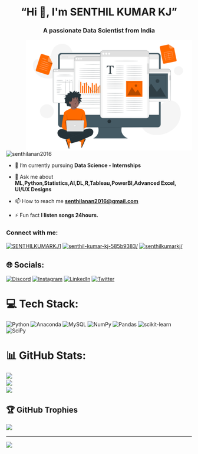 <h1 align="center"><q>Hi 👋, I'm SENTHIL KUMAR KJ</q></h1>
<h3 align="center">A passionate Data Scientist from India</h3>

<img align="right" src="https://raw.githubusercontent.com/gabrlcj/gabrlcj/2aa161dfb942e25ec84396721837dfccc98e08f2/Illustration.svg" alt="Illustration" title="Illustration Storyset" width=450/>




<p align="left"> <img src="https://komarev.com/ghpvc/?username=senthilanan2016&label=Profile%20views&color=0e75b6&style=flat" alt="senthilanan2016" /> </p>


- 🌱 I’m currently pursuing **Data Science - Internships**

- 💬 Ask me about **ML,Python,Statistics,AI,DL,R,Tableau,PowerBI,Advanced Excel, UI/UX Designs**

- 📫 How to reach me **senthilanan2016@gmail.com**

- ⚡ Fun fact **I listen songs 24hours.**

<h3 align="left">Connect with me:</h3>
<p align="left">
<a href="https://twitter.com/SENTHILKUMARKJ1" target="blank"><img align="center" src="https://raw.githubusercontent.com/rahuldkjain/github-profile-readme-generator/master/src/images/icons/Social/twitter.svg" alt="SENTHILKUMARKJ1" height="30" width="40" /></a>
<a href="https://www.linkedin.com/in/senthil-kumar-kj-585b9383/" target="blank"><img align="center" src="https://raw.githubusercontent.com/rahuldkjain/github-profile-readme-generator/master/src/images/icons/Social/linked-in-alt.svg" alt="senthil-kumar-kj-585b9383/" height="30" width="40" /></a>
<a href="https://www.instagram.com/senthilkumarkj/" target="blank"><img align="center" src="https://raw.githubusercontent.com/rahuldkjain/github-profile-readme-generator/master/src/images/icons/Social/instagram.svg" alt="senthilkumarkj/" height="30" width="40" /></a>
<!--<a href="https://www.hackerrank.com/@vishnuvardhank14" target="blank"><img align="center" src="https://raw.githubusercontent.com/rahuldkjain/github-profile-readme-generator/master/src/images/icons/Social/hackerrank.svg" alt="@vishnuvardhank14" height="30" width="40" /></a>-->
</p>


## 🌐 Socials:
[![Discord](https://img.shields.io/badge/Discord-%237289DA.svg?logo=discord&logoColor=white)](https://discord.gg/https://discord.gg/aKAjaNaH) [![Instagram](https://img.shields.io/badge/Instagram-%23E4405F.svg?logo=Instagram&logoColor=white)](https://www.instagram.com/senthilkumarkj/) [![LinkedIn](https://img.shields.io/badge/LinkedIn-%230077B5.svg?logo=linkedin&logoColor=white)](https://www.linkedin.com/in/senthil-kumar-kj-585b9383/) [![Twitter](https://img.shields.io/badge/Twitter-%231DA1F2.svg?logo=Twitter&logoColor=white)](https://twitter.com/SENTHILKUMARKJ1) 

# 💻 Tech Stack:
![Python](https://img.shields.io/badge/python-3670A0?style=for-the-badge&logo=python&logoColor=ffdd54) ![Anaconda](https://img.shields.io/badge/Anaconda-%2344A833.svg?style=for-the-badge&logo=anaconda&logoColor=white) ![MySQL](https://img.shields.io/badge/mysql-%2300f.svg?style=for-the-badge&logo=mysql&logoColor=white) ![NumPy](https://img.shields.io/badge/numpy-%23013243.svg?style=for-the-badge&logo=numpy&logoColor=white) ![Pandas](https://img.shields.io/badge/pandas-%23150458.svg?style=for-the-badge&logo=pandas&logoColor=white) ![scikit-learn](https://img.shields.io/badge/scikit--learn-%23F7931E.svg?style=for-the-badge&logo=scikit-learn&logoColor=white) ![SciPy](https://img.shields.io/badge/SciPy-%230C55A5.svg?style=for-the-badge&logo=scipy&logoColor=%white)  

# 📊 GitHub Stats:
![](https://github-readme-stats.vercel.app/api?username=senthilanan2016&theme=radical&hide_border=false&include_all_commits=true&count_private=false)<br/>
![](https://github-readme-streak-stats.herokuapp.com/?user=senthilanan2016&theme=radical&hide_border=false)<br/>
![](https://github-readme-stats.vercel.app/api/top-langs/?username=senthilanan2016&theme=radical&hide_border=false&include_all_commits=true&count_private=false&layout=compact)

## 🏆 GitHub Trophies
![](https://github-profile-trophy.vercel.app/?username=senthilanan2016&theme=radical&no-frame=false&no-bg=false&margin-w=4)

<!--### 🔝 Top Contributed Repo
![](https://github-contributor-stats.vercel.app/api?username=senthilanan2016&limit=5&theme=dark&combine_all_yearly_contributions=true)

### 😂 Random Dev Meme
<img src="https://rm.up.railway.app/" width="512px"/>-->

---
[![](https://visitcount.itsvg.in/api?id=senthilanan2016&icon=0&color=0)](https://visitcount.itsvg.in)
